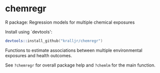 chemregr
=======

R package: Regression models for multiple chemical exposures

Install using `devtools':

```S
devtools::install_github("kralljr/chemregr")
```

Functions to estimate associations between multiple environmental exposures and health outcomes.

See `?chemregr` for overall package help and `?chemlm` for the main function.  
